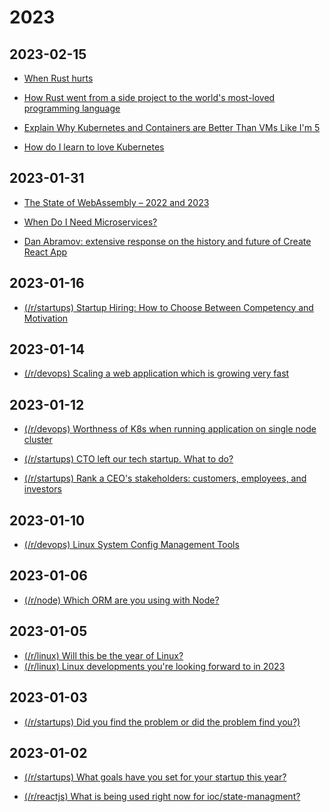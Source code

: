 
# 2023

## 2023-02-15

* [When Rust hurts](https://old.reddit.com/r/rust/comments/112hmga/blog_post_when_rust_hurts/)

* [How Rust went from a side project to the world's most-loved programming language](https://old.reddit.com/r/rust/comments/1127kgj/how_rust_went_from_a_side_project_to_the_worlds/)

* [Explain Why Kubernetes and Containers are Better Than VMs Like I'm 5](https://old.reddit.com/r/devops/comments/112bnxt/how_do_i_learn_to_love_kubernetes/)

* [How do I learn to love Kubernetes](https://old.reddit.com/r/devops/comments/112r20w/explain_why_kubernetes_and_containers_are_better/)

## 2023-01-31

* [The State of WebAssembly – 2022 and 2023](https://old.reddit.com/r/programming/comments/10pb55t/the_state_of_webassembly_2022_and_2023/)

* [When Do I Need Microservices?](https://old.reddit.com/r/programming/comments/10p6qg9/when_do_i_need_microservices/)

* [Dan Abramov: extensive response on the history and future of Create React App ](https://old.reddit.com/r/reactjs/comments/10pqcfq/dan_abramov_extensive_response_on_the_history_and/)

## 2023-01-16

* [(/r/startups) Startup Hiring: How to Choose Between Competency and Motivation](https://old.reddit.com/r/startups/comments/10dijhj/startup_hiring_how_to_choose_between_competency/)

## 2023-01-14

* [(/r/devops) Scaling a web application which is growing very fast](https://old.reddit.com/r/devops/comments/10bqi0f/scaling_a_web_application_which_is_growing_very/)

## 2023-01-12

* [(/r/devops) Worthness of K8s when running application on single node cluster](https://old.reddit.com/r/devops/comments/109etr8/worthness_of_k8s_when_running_application_on/)

* [(/r/startups) CTO left our tech startup. What to do?](https://old.reddit.com/r/startups/comments/108yj7t/cto_left_our_tech_startup_what_to_do/)

* [(/r/startups) Rank a CEO's stakeholders: customers, employees, and investors](https://old.reddit.com/r/startups/comments/109f3yc/rank_a_ceos_stakeholders_customers_employees_and/)

## 2023-01-10

* [(/r/devops) 
Linux System Config Management Tools](https://old.reddit.com/r/devops/comments/107yutf/linux_system_config_management_tools/)

## 2023-01-06

* [(/r/node) Which ORM are you using with Node?](https://old.reddit.com/r/node/comments/1056d09/which_orm_are_you_using_with_node/)

## 2023-01-05

* [(/r/linux) Will this be the year of Linux?](https://old.reddit.com/r/linux/comments/100sixd/will_this_be_the_year_of_linux_i_have_to_do_it/)
* [(/r/linux) Linux developments you're looking forward to in 2023](https://old.reddit.com/r/linux/comments/102nh3i/linux_developments_youre_looking_forward_to_in/)

## 2023-01-03

* [(/r/startups) Did you find the problem or did the problem find you?)](https://old.reddit.com/r/startups/comments/zy8ny9/hey_founders_i_have_a_question_for_you_all_did/)

## 2023-01-02

* [(/r/startups) What goals have you set for your startup this year?](https://old.reddit.com/r/startups/comments/100rg2f/what_goals_have_you_set_for_your_startup_this_year/)

* [(/r/reactjs) What is being used right now for ioc/state-managment? ](https://old.reddit.com/r/reactjs/comments/101mifi/what_is_being_used_right_now_for_iocstatemanagment/)

